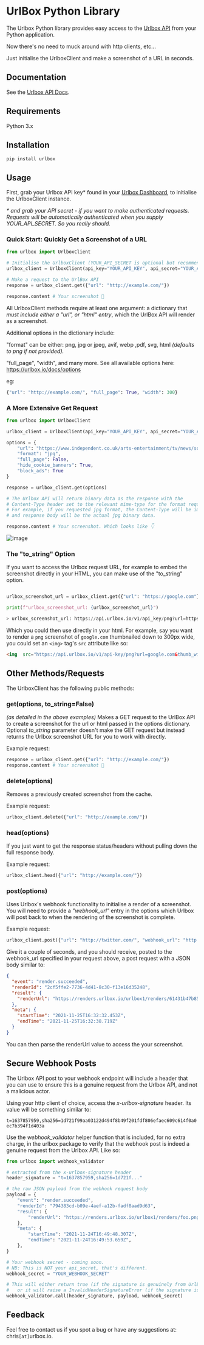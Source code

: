 # UrlBox Python Library

The Urlbox Python library provides easy access to the <a href="https://urlbox.io/" target="_blank">Urlbox API</a> from your Python application.

Now there's no need to muck around with http clients, etc...

Just initialise the UrlboxClient and make a screenshot of a URL in seconds.


## Documentation

See the <a href=https://urlbox.io/docs/overview target="_blank">Urlbox API Docs</a>.

## Requirements

Python 3.x

## Installation

```pip install urlbox```


## Usage

First, grab your Urlbox API key* found in your <a href="https://urlbox.io/dashboard/api" target="_blank">Urlbox Dashboard</a>, to initialise the UrlboxClient instance.

*\* and grab your API secret - if you want to make authenticated requests. Requests will be automatically authenticated when you supply YOUR_API_SECRET.
So you really should.*

###  Quick Start: Quickly Get a Screenshot of a URL

```python
from urlbox import UrlboxClient

# Initialise the UrlboxClient (YOUR_API_SECRET is optional but recommended)
urlbox_client = UrlboxClient(api_key="YOUR_API_KEY", api_secret="YOUR_API_SECRET")

# Make a request to the UrlBox API
response = urlbox_client.get({"url": "http://example.com/"})

response.content # Your screenshot 🎉

```

All UrlboxClient methods require at least one argument: a dictionary that *must include either a "url", or "html" entry*, which the UrlBox API will render as a screenshot.

Additional options in the dictionary include:

"format" can be either: png, jpg or jpeg, avif, webp ,pdf, svg, html  *(defaults to png if not provided).*

"full_page", "width", and many more.
See all available options here: https://urlbox.io/docs/options

eg:
```python
{"url": "http://example.com/", "full_page": True, "width": 300}
```


### A More Extensive Get Request
```python
from urlbox import UrlboxClient

urlbox_client = UrlboxClient(api_key="YOUR_API_KEY", api_secret="YOUR_API_SECRET")

options = {
	"url": "https://www.independent.co.uk/arts-entertainment/tv/news/squid-game-real-youtube-mrbeast-b1964007.html",
	"format": "jpg",
	"full_page": False,
	"hide_cookie_banners": True,
	"block_ads": True
}

response = urlbox_client.get(options)

# The Urlbox API will return binary data as the response with the
# Content-Type header set to the relevant mime-type for the format requested.
# For example, if you requested jpg format, the Content-Type will be image/png
# and response body will be the actual jpg binary data.

response.content # Your screenshot. Which looks like 👇
```
![image](https://user-images.githubusercontent.com/1453680/143479491-78d8edbc-dfdc-48e3-9ae0-3b59bcf98e2c.png)


### The "to_string" Option
If you want to access the Urlbox request URL, for example to embed the screenshot directly in your HTML, you can make use of the "to_string" option.

```python

urlbox_screenshot_url = urlbox_client.get({"url": "https://google.com"}, to_string=True)

print(f"urlbox_screenshot_url: {urlbox_screenshot_url}")

> urlbox_screenshot_url: https://api.urlbox.io/v1/api_key/png?url=https://google.com
```
Which you could then use directly in your html. For example, say you want to render a `png` screenshot of `google.com` thumbnailed down to 300px wide, you could set an `<img>` tag's `src` attribute like so:

```html
<img  src="https://api.urlbox.io/v1/api-key/png?url=google.com&thumb_width=300"  alt="Urlbox API thumbnail screenshot of google.com"/>
```

## Other Methods/Requests
The UrlboxClient has the following public methods:

### get(options, to_string=False)
*(as detailed in the above examples)*
Makes a GET request to the UrlBox API to create a screenshot for the url or html passed in the options dictionary.
Optional *to_string* parameter doesn't make the GET request but instead returns the Urlbox screenshot URL for you to work with directly.

Example request:
```python
response = urlbox_client.get({"url": "http://example.com/"})
response.content # Your screenshot 🎉
```

### delete(options)
Removes a previously created screenshot from the cache.

Example request:
```python
urlbox_client.delete({"url": "http://example.com/"})
```
### head(options)
If you just want to get the response status/headers without pulling down the full response body.

Example request:
```python
urlbox_client.head({"url": "http://example.com/"})
```

### post(options)
Uses Urlbox's webhook functionality to initialise a render of a screenshot. You will need to provide a *"webhook_url"* entry in the options which Urlbox will post back to when the rendering of the screenshot is complete.

Example request:
```python
urlbox_client.post({"url": "http://twitter.com/", "webhook_url": "http://yoursite.com/webhook"})
```
Give it a couple of seconds, and you should receive, posted to the webhook_url specified in your request above, a post request with a JSON body similar to:
```json
{
  "event": "render.succeeded",
  "renderId": "2cf5ffe2-7736-4d41-8c30-f13e16d35248",
  "result": {
    "renderUrl": "https://renders.urlbox.io/urlbox1/renders/61431b47b8538a00086c29dd/2021/11/25/e2dcec18-8353-435c-ba17-b549c849eec5.png"
  },
  "meta": {
    "startTime": "2021-11-25T16:32:32.453Z",
    "endTime": "2021-11-25T16:32:38.719Z"
  }
}
```
You can then parse the renderUrl value to access the your screenshot.


## Secure Webhook Posts
The Urlbox API post to your webhook endpoint will include a header that you can use to  ensure this is a genuine request from the Urlbox API, and not a malicious actor.

Using your http client of choice, access the *x-urlbox-signature* header. Its value will be something similar to:

`t=1637857959,sha256=1d721f99aa03122d494f8b49f201fdf806efaec609c614f0a0ec7b394f1d403a`

Use the *webhook_validator* helper function that is included, for no extra charge, in the urlbox package to verify that the webhook post is indeed a genuine request from the Urlbox API. Like so:

```python
from urlbox import webhook_validator

# extracted from the x-urlbox-signature header
header_signature = "t=1637857959,sha256=1d721f..."

# the raw JSON payload from the webhook request body
payload = {
	"event": "render.succeeded",
	"renderId": "794383cd-b09e-4aef-a12b-fadf8aad9d63",
	"result": {
		"renderUrl": "https://renders.urlbox.io/urlbox1/renders/foo.png"
	},
	"meta": {
		"startTime": "2021-11-24T16:49:48.307Z",
		"endTime": "2021-11-24T16:49:53.659Z",
	},
}

# Your webhook secret - coming soon.
# NB: This is NOT your api_secret, that's different.
webhook_secret = "YOUR_WEBHOOK_SECRET"

# This will either return true (if the signature is genuinely from UrlBox)
#   or it will raise a InvalidHeaderSignatureError (if the signature is not from Urlbox)
webhook_validator.call(header_signature, payload, webhook_secret)
```


## Feedback


Feel free to contact us if you spot a bug or have any suggestions at: chris`[at]`urlbox.io.
